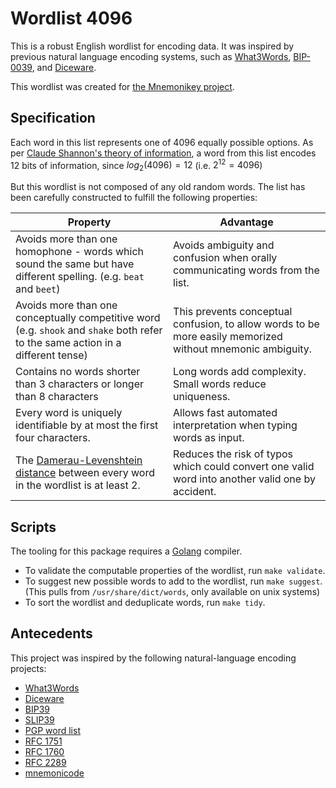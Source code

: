 # Wordlist 4096

This is a robust English wordlist for encoding data. It was inspired by previous natural language encoding systems, such as [What3Words](https://what3words.com/), [BIP-0039](https://github.com/bitcoin/bips/blob/master/bip-0039.mediawiki), and [Diceware](https://diceware.dmuth.org/).

This wordlist was created for [the Mnemonikey project](https://github.com/kklash/mnemonikey).

## Specification

Each word in this list represents one of 4096 equally possible options. As per [Claude Shannon's theory of information](https://en.wikipedia.org/wiki/Information_theory), a word from this list encodes 12 bits of information, since $log_2(4096) = 12$ (i.e. $2^{12} = 4096$)

But this wordlist is not composed of any old random words. The list has been carefully constructed to fulfill the following properties:

|Property|Advantage|
|--------|---------|
|Avoids more than one homophone - words which sound the same but have different spelling. (e.g. `beat` and `beet`)|Avoids ambiguity and confusion when orally communicating words from the list.|
|Avoids more than one conceptually competitive word (e.g. `shook` and `shake` both refer to the same action in a different tense)|This prevents conceptual confusion, to allow words to be more easily memorized without mnemonic ambiguity.|
|Contains no words shorter than 3 characters or longer than 8 characters|Long words add complexity. Small words reduce uniqueness.|
|Every word is uniquely identifiable by at most the first four characters.|Allows fast automated interpretation when typing words as input.|
|The [Damerau-Levenshtein distance](https://en.wikipedia.org/wiki/Damerau%E2%80%93Levenshtein_distance) between every word in the wordlist is at least 2.|Reduces the risk of typos which could convert one valid word into another valid one by accident.|

## Scripts

The tooling for this package requires a [Golang](https://go.dev) compiler.

- To validate the computable properties of the wordlist, run `make validate`.
- To suggest new possible words to add to the wordlist, run `make suggest`. (This pulls from `/usr/share/dict/words`, only available on unix systems)
- To sort the wordlist and deduplicate words, run `make tidy`.

## Antecedents

This project was inspired by the following natural-language encoding projects:

- [What3Words](https://what3words.com/)
- [Diceware](https://diceware.dmuth.org/)
- [BIP39](https://github.com/bitcoin/bips/blob/master/bip-0039.mediawiki)
- [SLIP39](https://github.com/satoshilabs/slips/blob/master/slip-0039.md)
- [PGP word list](https://en.wikipedia.org/wiki/PGP_word_list)
- [RFC 1751](https://www.rfc-editor.org/rfc/rfc1751)
- [RFC 1760](https://www.rfc-editor.org/rfc/rfc1760)
- [RFC 2289](https://www.rfc-editor.org/rfc/rfc2289)
- [mnemonicode](https://github.com/singpolyma/mnemonicode)
